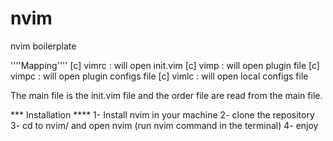 # nvim
nvim boilerplate

''''Mapping''''
[c] vimrc : will open init.vim
[c] vimp  : will open plugin file
[c] vimpc : will open plugin configs file
[c] vimlc : will open local configs file



The main file is the init.vim file and the order file are read from the main file.



*** Installation ****
1- Install nvim in your machine
2- clone the repository 
3- cd to nvim/ and open nvim (run nvim command in the terminal)
4- enjoy

